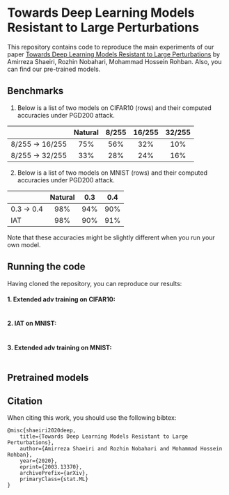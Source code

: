 # Towards Deep Learning Models Resistant to Large Perturbations

This repository contains code to reproduce the main experiments of our paper [Towards Deep Learning Models Resistant to Large Perturbations](https://arxiv.org/abs/2003.13370) by Amirreza Shaeiri, Rozhin Nobahari, Mohammad Hossein Rohban. Also, you can find our pre-trained models.


## Benchmarks
1. Below is a list of two models on CIFAR10 (rows) and their computed accuracies under PGD200 attack.

|                 | Natural |  8/255  |  16/255 |  32/255 |
|-----------------|:-------:|:-------:|:-------:|:-------:|
| 8/255 -> 16/255 |   75%   |   56%   |   32%   |   10%   |
| 8/255 -> 32/255 |   33%   |   28%   |   24%   |   16%   |


2. Below is a list of two models on MNIST (rows) and their computed accuracies under PGD200 attack.

|            | Natural |   0.3   |   0.4   |
|------------|:-------:|:-------:|:-------:|
| 0.3 -> 0.4 |   98%   |   94%   |   90%   |
| IAT        |   98%   |   90%   |   91%   |

Note that these accuracies might be slightly different when you run your own model.


## Running the code

Having cloned the repository, you can reproduce our results:

#### 1. Extended adv training on CIFAR10:
```
```

#### 2. IAT on MNIST:
```
```

#### 3. Extended adv training on MNIST:
```
```


## Pretrained models


## Citation
When citing this work, you should use the following bibtex:

    @misc{shaeiri2020deep,
        title={Towards Deep Learning Models Resistant to Large Perturbations},
        author={Amirreza Shaeiri and Rozhin Nobahari and Mohammad Hossein Rohban},
        year={2020},
        eprint={2003.13370},
        archivePrefix={arXiv},
        primaryClass={stat.ML}
    }
